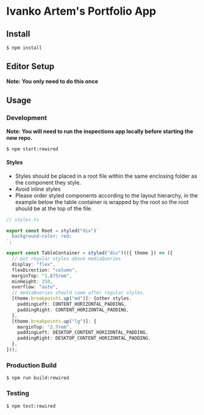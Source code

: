 # Ivanko Artem's Portfolio App

## Install

```
$ npm install
```

## Editor Setup

**Note: You only need to do this once**

## Usage

### Development

**Note: You will need to run the inspections app locally before starting the new repo.**

```
$ npm start:rewired
```

#### Styles

- Styles should be placed in a root file within the same enclosing folder as the component they style.
- Avoid inline styles
- Please order styled components according to the layout hierarchy, in the example below the table container is wrapped by the root so the root should be at the top of the file.

```ts
// styles.ts

export const Root = styled("div")`
  background-color: red;
`;

export const TableContainer = styled("div")(({ theme }) => ({
  // put regular styles above mediaQueries
  display: "flex",
  flexDirection: "column",
  marginTop: "1.875rem",
  minHeight: 250,
  overflow: "auto",
  // mediaQueries should come after regular styles.
  [theme.breakpoints.up("md")]: {other styles.
    paddingLeft: CONTENT_HORIZONTAL_PADDING,
    paddingRight: CONTENT_HORIZONTAL_PADDING,
  },
  [theme.breakpoints.up("lg")]: {
    marginTop: "2.7rem",
    paddingLeft: DESKTOP_CONTENT_HORIZONTAL_PADDING,
    paddingRight: DESKTOP_CONTENT_HORIZONTAL_PADDING,
  },
}));
```

### Production Build

```
$ npm run build:rewired
```

### Testing

```
$ npm test:rewired
```
